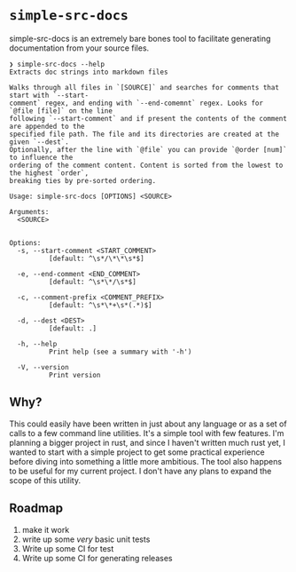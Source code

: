 # `simple-src-docs`

simple-src-docs is an extremely bare bones tool to facilitate generating documentation from your source files.

```
❯ simple-src-docs --help
Extracts doc strings into markdown files

Walks through all files in `[SOURCE]` and searches for comments that start with `--start-
comment` regex, and ending with `--end-comemnt` regex. Looks for `@file [file]` on the line
following `--start-comment` and if present the contents of the comment are appended to the
specified file path. The file and its directories are created at the given `--dest`.
Optionally, after the line with `@file` you can provide `@order [num]` to influence the
ordering of the comment content. Content is sorted from the lowest to the highest `order`,
breaking ties by pre-sorted ordering.

Usage: simple-src-docs [OPTIONS] <SOURCE>

Arguments:
  <SOURCE>


Options:
  -s, --start-comment <START_COMMENT>
          [default: ^\s*/\*\*\s*$]

  -e, --end-comment <END_COMMENT>
          [default: ^\s*\*/\s*$]

  -c, --comment-prefix <COMMENT_PREFIX>
          [default: ^\s*\*+\s*(.*)$]

  -d, --dest <DEST>
          [default: .]

  -h, --help
          Print help (see a summary with '-h')

  -V, --version
          Print version
```

## Why?

This could easily have been written in just about any language or as a set of calls to a few command line utilities. It's a simple tool with few features. I'm planning a bigger project in rust, and since I haven't written much rust yet, I wanted to start with a simple project to get some practical experience before diving into something a little more ambitious. The tool also happens to be useful for my current project. I don't have any plans to expand the scope of this utility.

## Roadmap

1. make it work
2. write up some *very* basic unit tests
3. Write up some CI for test
4. Write up some CI for generating releases
